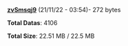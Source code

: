 [**zvSmsqj9**](/data/zvSmsqj9.txt) (21/11/22 - 03:54)- 272 bytes

**Total Datas**: 4106

**Total Size**: 22.51 MB / 22.5 MB